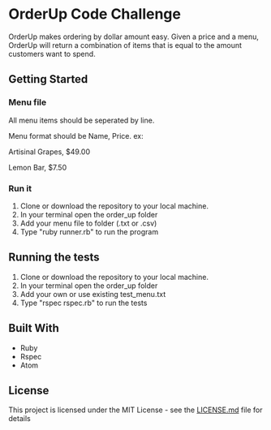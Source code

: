 # OrderUp Code Challenge

OrderUp makes ordering by dollar amount easy. Given a price and a menu, OrderUp will return a combination of items that is equal to the amount customers want to spend.

## Getting Started

### Menu file
All menu items should be seperated by line.

Menu format should be Name, Price. ex:

Artisinal Grapes, $49.00

Lemon Bar, $7.50

### Run it
1. Clone or download the repository to your local machine.
2. In your terminal open the order_up folder
3. Add your menu file to folder (.txt or .csv)
4. Type "ruby runner.rb" to run the program



## Running the tests

1. Clone or download the repository to your local machine.
2. In your terminal open the order_up folder
3. Add your own or use existing test_menu.txt
4. Type "rspec rspec.rb" to run the tests

## Built With

* Ruby
* Rspec
* Atom

## License

This project is licensed under the MIT License - see the [LICENSE.md](LICENSE.md) file for details


